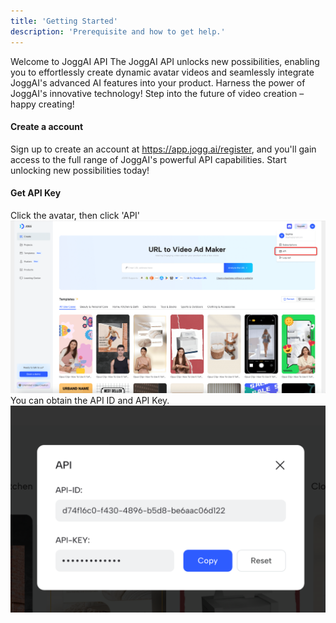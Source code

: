 ```yaml
---
title: 'Getting Started'
description: 'Prerequisite and how to get help.'
---
```

Welcome to JoggAI API
The JoggAI API unlocks new possibilities, enabling you to effortlessly create dynamic avatar videos and seamlessly integrate JoggAI's advanced AI features into your product. Harness the power of JoggAI's innovative technology! Step into the future of video creation – happy creating!
#### Create a account
Sign up to create an account at https://app.jogg.ai/register, and you'll gain access to the full range of JoggAI's powerful API capabilities. Start unlocking new possibilities today!
#### Get API Key
Click the avatar, then click 'API'
![](/images/img01.png)
You can obtain the API ID and API Key.
![](/images/img_1.png)

